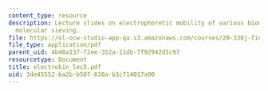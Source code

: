 ```yaml
---
content_type: resource
description: Lecture slides on electrophoretic mobility of various biomolecules and
  molecular sieving.
file: https://ol-ocw-studio-app-qa.s3.amazonaws.com/courses/20-330j-fields-forces-and-flows-in-biological-systems-spring-2007/3de45552ba2bb507838ab3c714017a90_electrokin_lec5.pdf
file_type: application/pdf
parent_uid: 4b48a137-72ee-352a-11db-7f92942d5c97
resourcetype: Document
title: electrokin_lec5.pdf
uid: 3de45552-ba2b-b507-838a-b3c714017a90
---
```

